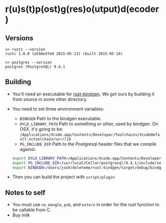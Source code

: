 # r(u)s(t)p(ost)g(res)o(utput)d(ecoder)

Versions
--------

```
>> rustc --version
rustc 1.0.0 (a59de37e9 2015-05-13) (built 2015-05-14)

>> postgres --version
postgres (PostgreSQL) 9.4.1
```

Building
--------

* You'll need an executable for [rust-bindgen](https://crates.io/crates/rust-bindgen).
  We got ours by building it from source in some other directory.
* You need to set three environment variables:
  * `BINDGEN` Path to the bindgen executable.
  * `DYLD_LIBRARY_PATH` Path to something or other, used by bindgen. On OSX, it's going to be: `/Applications/Xcode.app/Contents/Developer/Toolchains/XcodeDefault.xctoolchain/usr/lib`
  * `PG_INCLUDE_DIR` Path to the Postgresql header files that we compile against.

  ```sh
  export DYLD_LIBRARY_PATH=/Applications/Xcode.app/Contents/Developer/Toolchains/XcodeDefault.xctoolchain/usr/lib
  export PG_INCLUDE_DIR=/usr/local/Cellar/postgresql/9.4.1/include/server/
  export BINDGEN=/Users/josh/deleteme/rust-bindgen/target/debug/bindgen
  ```
* Then you can build the project with `script/plugin`


Notes to self
-------------

* You must use `no_mangle`, `pub`, and `extern` in order for the rust function to be callable from C.
* Buy milk
